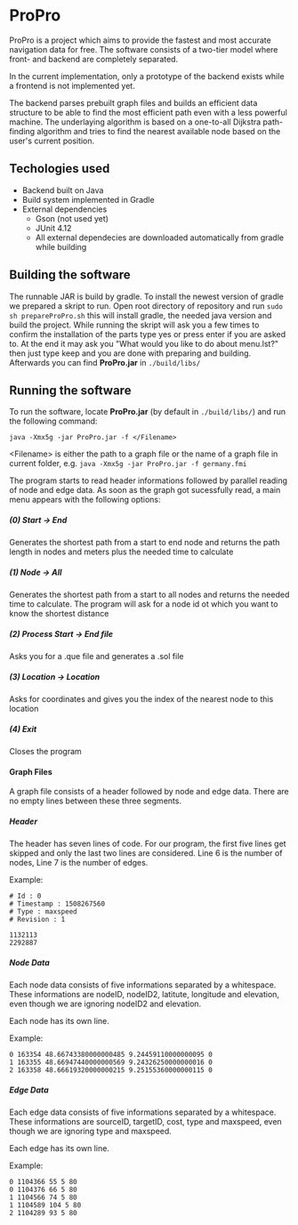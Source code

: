 # ProPro

ProPro is a project which aims to provide the fastest and most accurate navigation data for free.
The software consists of a two-tier model where front- and backend are completely separated.

In the current implementation, only a prototype of the backend exists while a frontend is not implemented yet.

The backend parses prebuilt graph files and builds an efficient data structure to be able to find the most efficient path even with a less powerful machine.
The underlaying algorithm is based on a one-to-all Dijkstra path-finding algorithm and tries to find the nearest available node based on the user's current position.

## Techologies used

- Backend built on Java
- Build system implemented in Gradle
- External dependencies
  - Gson (not used yet)
  - JUnit 4.12
  - All external dependecies are downloaded automatically from gradle while building

## Building the software
The runnable JAR is build by gradle. To install the newest version of gradle we prepared a skript to run. Open root directory of repository and run `sudo sh prepareProPro.sh` this will install gradle, the needed java version and build the project.
While running the skript will ask you a few times to confirm the installation of the parts type yes or press enter if you are asked to.
At the end it may ask you "What would you like to do about menu.lst?" then just type keep and you are done with preparing and building.
Afterwards you can find **ProPro.jar** in `./build/libs/`


## Running the software

To run the software, locate **ProPro.jar** (by default in `./build/libs/`) and run the following command:
```
java -Xmx5g -jar ProPro.jar -f </Filename>
```

\<Filename> is either the path to a graph file or the name of a graph file in current folder, e.g. `java -Xmx5g -jar ProPro.jar -f germany.fmi`

The program starts to read header informations followed by parallel reading of node and edge data. As soon as the graph got sucessfully read, a main menu appears with the  following options:

##### (0) Start -> End
Generates the shortest path from a start to end node and returns the path length in nodes and meters plus the needed time to calculate
##### (1) Node -> All
Generates the shortest path from a start to all nodes and returns the needed time to calculate. The program will ask for a node id ot which you want to know the shortest distance
##### (2) Process Start -> End file
Asks you for a .que file and generates a .sol file
##### (3) Location -> Location
Asks for coordinates and gives you the index of the nearest node to this location
##### (4) Exit
Closes the program

#### Graph Files
A graph file consists of a header followed by node and edge data. There are no empty lines between these three segments.

##### Header
The header has seven lines of code. For our program, the first five lines get skipped and only the last two lines are considered.  Line 6 is the number of nodes, Line 7 is the number of edges.

Example: 
```
# Id : 0
# Timestamp : 1508267560
# Type : maxspeed
# Revision : 1

1132113
2292887
```
##### Node Data
Each node data consists of five informations separated by a whitespace. These informations are nodeID, nodeID2, latitute, longitude and elevation, even though we are ignoring nodeID2 and elevation.

Each node has its own line.

Example:

```
0 163354 48.66743380000000485 9.24459110000000095 0
1 163355 48.66947440000000569 9.24326250000000016 0
2 163358 48.66619320000000215 9.25155360000000115 0
```
##### Edge Data
Each edge data consists of five informations separated by a whitespace. These informations are sourceID, targetID, cost, type and maxspeed, even though we are ignoring type and maxspeed.

Each edge has its own line.


Example: 
```
0 1104366 55 5 80
0 1104376 66 5 80
1 1104566 74 5 80
1 1104589 104 5 80
2 1104289 93 5 80
```

